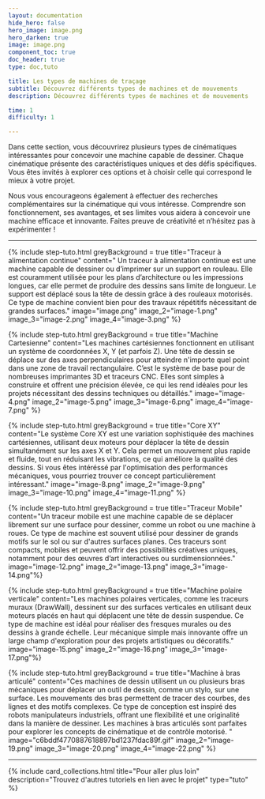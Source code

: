 ```yaml
---
layout: documentation
hide_hero: false
hero_image: image.png
hero_darken: true
image: image.png
component_toc: true
doc_header: true
type: doc,tuto

title: Les types de machines de traçage
subtitle: Découvrez différents types de machines et de mouvements
description: Découvrez différents types de machines et de mouvements

time: 1
difficulty: 1

---
```


Dans cette section, vous découvrirez plusieurs types de cinématiques intéressantes pour concevoir une machine capable de dessiner. Chaque cinématique présente des caractéristiques uniques et des défis spécifiques. Vous êtes invités à explorer ces options et à choisir celle qui correspond le mieux à votre projet.

Nous vous encourageons également à effectuer des recherches complémentaires sur la cinématique qui vous intéresse. Comprendre son fonctionnement, ses avantages, et ses limites vous aidera à concevoir une machine efficace et innovante. Faites preuve de créativité et n’hésitez pas à expérimenter !

---

{% include step-tuto.html 
greyBackground = true
title="Traceur à alimentation continue"
content="
Un traceur à alimentation continue est une machine capable de dessiner ou d’imprimer sur un support en rouleau. Elle est couramment utilisée pour les plans d’architecture ou les impressions longues, car elle permet de produire des dessins sans limite de longueur. Le support est déplacé sous la tête de dessin grâce à des rouleaux motorisés. Ce type de machine convient bien pour des travaux répétitifs nécessitant de grandes surfaces." 
image="image.png"
image_2="image-1.png"
image_3="image-2.png"
image_4="image-3.png" %}

{% include step-tuto.html 
greyBackground = true
title="Machine Cartesienne"
content="Les machines cartésiennes fonctionnent en utilisant un système de coordonnées X, Y (et parfois Z). Une tête de dessin se déplace sur des axes perpendiculaires pour atteindre n'importe quel point dans une zone de travail rectangulaire. C’est le système de base pour de nombreuses imprimantes 3D et traceurs CNC. Elles sont simples à construire et offrent une précision élevée, ce qui les rend idéales pour les projets nécessitant des dessins techniques ou détaillés." 
image="image-4.png"
image_2="image-5.png"
image_3="image-6.png"
image_4="image-7.png" %}

{% include step-tuto.html 
greyBackground = true
title="Core XY"
content="Le système Core XY est une variation sophistiquée des machines cartésiennes, utilisant deux moteurs pour déplacer la tête de dessin simultanément sur les axes X et Y. Cela permet un mouvement plus rapide et fluide, tout en réduisant les vibrations, ce qui améliore la qualité des dessins. Si vous êtes intéréssé par l'optimisation des performances mécaniques, vous pourriez trouver ce concept particulièrement intéressant." 
image="image-8.png"
image_2="image-9.png"
image_3="image-10.png"
image_4="image-11.png" %}

{% include step-tuto.html 
greyBackground = true
title="Traceur Mobile"
content="Un traceur mobile est une machine capable de se déplacer librement sur une surface pour dessiner, comme un robot ou une machine à roues. Ce type de machine est souvent utilisé pour dessiner de grands motifs sur le sol ou sur d'autres surfaces planes. Ces traceurs sont compacts, mobiles et peuvent offrir des possibilités créatives uniques, notamment pour des œuvres d’art interactives ou surdimensionnées." 
image="image-12.png"
image_2="image-13.png"
image_3="image-14.png"%}

{% include step-tuto.html 
greyBackground = true
title="Machine polaire verticale"
content="Les machines polaires verticales, comme les traceurs muraux (DrawWall), dessinent sur des surfaces verticales en utilisant deux moteurs placés en haut qui déplacent une tête de dessin suspendue. Ce type de machine est idéal pour réaliser des fresques murales ou des dessins à grande échelle. Leur mécanique simple mais innovante offre un large champ d'exploration pour des projets artistiques ou décoratifs." 
image="image-15.png"
image_2="image-16.png"
image_3="image-17.png"%}


{% include step-tuto.html 
greyBackground = true
title="Machine à bras articulé"
content="Ces machines de dessin utilisent un ou plusieurs bras mécaniques pour déplacer un outil de dessin, comme un stylo, sur une surface. Les mouvements des bras permettent de tracer des courbes, des lignes et des motifs complexes. Ce type de conception est inspiré des robots manipulateurs industriels, offrant une flexibilité et une originalité dans la manière de dessiner. Les machines à bras articulés sont parfaites pour explorer les concepts de cinématique et de contrôle motorisé. " 
image="c6bddf4770887618897bd1237fdac89f.gif"
image_2="image-19.png"
image_3="image-20.png"
image_4="image-22.png" %}


---

{%
  include card_collections.html
  title="Pour aller plus loin"
  description="Trouvez d'autres tutoriels en lien avec le projet"
  type="tuto"
%}